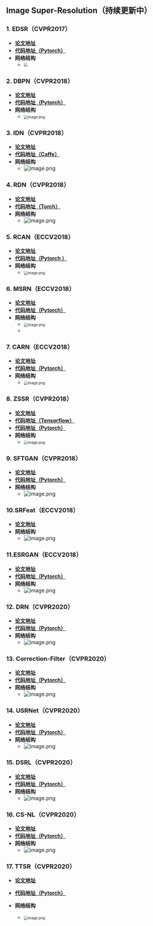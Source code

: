 ## Image Super-Resolution（持续更新中）



### 1. EDSR（CVPR2017）

- **[论文地址](https://arxiv.org/pdf/1707.02921.pdf)**
- **[代码地址（Pytorch）](https://github.com/thstkdgus35/EDSR-PyTorch)**
- **网络结构**
  - <img src="https://upload-images.jianshu.io/upload_images/7826153-4e0346ea0d7170b9.png?imageMogr2/auto-orient/strip%7CimageView2/2/w/1240" style="zoom:67%;" />

### 2. DBPN（CVPR2018）

- **[论文地址](https://arxiv.org/abs/1803.02735)**
- **[代码地址（Pytorch）](https://github.com/alterzero/DBPN-Pytorch)**
- **网络结构**
  - <img src="https://upload-images.jianshu.io/upload_images/7826153-a4f472ea01c46f85.png?imageMogr2/auto-orient/strip%7CimageView2/2/w/1240" alt="image.png" style="zoom:67%;" />

### 3. IDN（CVPR2018）

- **[论文地址](https://arxiv.org/abs/1803.09454)**
- **[代码地址（Caffe）](https://github.com/Zheng222/IDN-Caffe)**
- **网络结构**
  - ![image.png](https://upload-images.jianshu.io/upload_images/7826153-d20127891a167021.png?imageMogr2/auto-orient/strip%7CimageView2/2/w/1240)

### 4. RDN（CVPR2018）

- **[论文地址](https://arxiv.org/abs/1802.08797)**
- **[代码地址（Torch）](https://github.com/yulunzhang/RDN)**
- **网络结构**
  - ![image.png](https://upload-images.jianshu.io/upload_images/7826153-2d63cce873b8e9b8.png?imageMogr2/auto-orient/strip%7CimageView2/2/w/1240)
  
    

### 5. RCAN（ECCV2018）

- **[论文地址](https://arxiv.org/abs/1807.02758)**
- **[代码地址（Pytorch ）](https://github.com/yulunzhang/RCAN)**
- **网络结构**
  - <img src="https://upload-images.jianshu.io/upload_images/7826153-ff1bf7dee52f9aec.png?imageMogr2/auto-orient/strip%7CimageView2/2/w/1240" alt="image.png" style="zoom:67%;" />
  
    

### 6.  MSRN（ECCV2018）

- **[论文地址](https://openaccess.thecvf.com/content_ECCV_2018/papers/Juncheng_Li_Multi-scale_Residual_Network_ECCV_2018_paper.pdf)**
- **[代码地址（Pytorch）](https://github.com/MIVRC/MSRN-PyTorch)**
- **网络结构**
  - <img src="https://upload-images.jianshu.io/upload_images/7826153-3f7ccc7a1d055d0c.png?imageMogr2/auto-orient/strip%7CimageView2/2/w/1240" alt="image.png" style="zoom:67%;" />
  - 

### 7. CARN（ECCV2018）

- [**论文地址**](https://arxiv.org/abs/1803.08664v4)
- **[代码地址（Pytorch）](https://github.com/nmhkahn/CARN-pytorch)**
- **网络结构**
  - <img src="https://upload-images.jianshu.io/upload_images/7826153-ee82981129ce5c4f.png?imageMogr2/auto-orient/strip%7CimageView2/2/w/1240" alt="image.png" style="zoom:67%;" />

### 8. ZSSR（CVPR2018）

- **[论文地址](https://arxiv.org/abs/1712.06087)**
- **[代码地址（Tensorflow）](https://github.com/assafshocher/ZSSR/blob/master/ZSSR.py)**
- **[代码地址（Pytorch）](https://github.com/galprz/ZSSR-pytorch)**
- **网络结构**
  - <img src="https://upload-images.jianshu.io/upload_images/7826153-e4258191e7ee694b.png?imageMogr2/auto-orient/strip%7CimageView2/2/w/1240" alt="image.png" style="zoom:67%;" />

### 9. SFTGAN（CVPR2018）

- **[论文地址](https://arxiv.org/abs/1804.02815)**
- **[代码地址（Pytorch）](https://github.com/xinntao/SFTGAN)**
- **网络结构**
  - ![image.png](https://upload-images.jianshu.io/upload_images/7826153-2e8d3475845a986a.png?imageMogr2/auto-orient/strip%7CimageView2/2/w/1240)

### 10.SRFeat（ECCV2018）

- [**论文地址**](https://openaccess.thecvf.com/content_ECCV_2018/papers/Seong-Jin_Park_SRFeat_Single_Image_ECCV_2018_paper.pdf)
- **网络结构**
  - ![image.png](https://upload-images.jianshu.io/upload_images/7826153-f7dac30d2030be6d.png?imageMogr2/auto-orient/strip%7CimageView2/2/w/1240)

### 11.ESRGAN（ECCV2018）

- [**论文地址**](https://arxiv.org/abs/1809.00219)
- [**代码地址（Pytorch）**](https://github.com/xinntao/ESRGAN)
- **网络结构**
  - ![image.png](https://upload-images.jianshu.io/upload_images/7826153-ef21ebc53d4c8234.png?imageMogr2/auto-orient/strip%7CimageView2/2/w/1240)

### 12. DRN（CVPR2020）

- [**论文地址**](https://arxiv.org/pdf/2003.07018.pdf)
- [**代码地址（Pytorch）**](https://github.com/guoyongcs/DRN)
- **网络结构**
  - ![image.png](https://upload-images.jianshu.io/upload_images/7826153-e676751fb9b2b1b9.png?imageMogr2/auto-orient/strip%7CimageView2/2/w/1240)

### 13. Correction-Filter（CVPR2020）

- [**论文地址**](https://arxiv.org/abs/1912.00157)
- [**代码地址（Pytorch）**](https://github.com/shadyabh/Correction-Filter)
- **网络结构**
  - ![image.png](https://upload-images.jianshu.io/upload_images/7826153-2a1cd4dd081b5ff8.png?imageMogr2/auto-orient/strip%7CimageView2/2/w/1240)

### 14. USRNet（CVPR2020）

- [**论文地址**](https://openaccess.thecvf.com/content_CVPR_2020/papers/Zhang_Deep_Unfolding_Network_for_Image_Super-Resolution_CVPR_2020_paper.pdf)
- [**代码地址（Pytorch）**](https://github.com/cszn/USRNet)
- **网络结构**
  - ![image.png](https://upload-images.jianshu.io/upload_images/7826153-4eb4579714ac14ec.png?imageMogr2/auto-orient/strip%7CimageView2/2/w/1240)

### 15. DSRL（CVPR2020）

- [**论文地址**](https://openaccess.thecvf.com/content_CVPR_2020/papers/Wang_Dual_Super-Resolution_Learning_for_Semantic_Segmentation_CVPR_2020_paper.pdf)
- [**代码地址（Pytorch）**](https://github.com/wanglixilinx/DSRL/issues)
- **网络结构**
  - ![image.png](https://upload-images.jianshu.io/upload_images/7826153-70a4b4582fa2ea8c.png?imageMogr2/auto-orient/strip%7CimageView2/2/w/1240)

### 16. CS-NL（CVPR2020）

- [**论文地址**](https://arxiv.org/pdf/2006.01424.pdf)
- [**代码地址（Pytorch）**](https://github.com/SHI-Labs/Cross-Scale-Non-Local-Attention)
- **网络结构**
  - ![image.png](https://upload-images.jianshu.io/upload_images/7826153-61f450c91fdfa619.png?imageMogr2/auto-orient/strip%7CimageView2/2/w/1240)
  
    

### 17. TTSR（CVPR2020）

- [**论文地址**](https://arxiv.org/pdf/2006.04139.pdf)

- [**代码地址（Pytorch）**](https://github.com/researchmm/TTSR)

- **网络结构**

  - <img src="https://upload-images.jianshu.io/upload_images/7826153-9fdead9d6a656fd3.png?imageMogr2/auto-orient/strip%7CimageView2/2/w/1240" alt="image.png" style="zoom:67%;" />

  